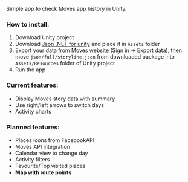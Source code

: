 Simple app to check Moves app history in Unity.

### How to install:

1. Download Unity project
2. Download [Json .NET for unity][1] and place it in `Assets` folder
3. Export your data from [Moves website][2] (Sign in -\> Export data), then move `json/full/storyline.json` from downloaded package into `Assets/Resources` folder of Unity project
4. Run the app

### Current features:
- Display Moves story data with summary
- Use right/left arrows to switch days
- Activity charts

### Planned features:
- Places icons from FacebookAPI
- Moves API integration
- Calendar view to change day
- Activity filters
- Favourite/Top visited places
- **Map with route points**

[1]:	https://assetstore.unity.com/packages/tools/input-management/json-net-for-unity-11347
[2]:	http://moves-app.com